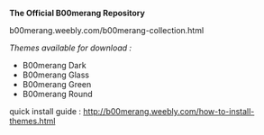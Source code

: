 **The Official B00merang Repository**

b00merang.weebly.com/b00merang-collection.html

*Themes available for download :*

- B00merang Dark
- B00merang Glass
- B00merang Green
- B00merang Round

quick install guide : http://b00merang.weebly.com/how-to-install-themes.html
